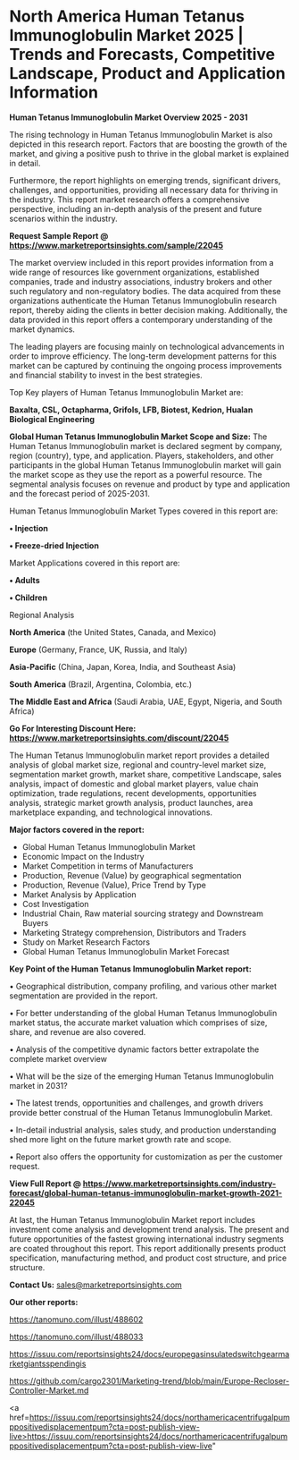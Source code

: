 # North America Human Tetanus Immunoglobulin Market 2025 | Trends and Forecasts, Competitive Landscape, Product and Application Information

<Strong> Human Tetanus Immunoglobulin Market Overview 2025 - 2031</strong>

The rising technology in Human Tetanus Immunoglobulin Market is also depicted in this research report. Factors that are boosting the growth of the market, and giving a positive push to thrive in the global market is explained in detail.

Furthermore, the report highlights on emerging trends, significant drivers, challenges, and opportunities, providing all necessary data for thriving in the industry. This report market research offers a comprehensive perspective, including an in-depth analysis of the present and future scenarios within the industry.

<strong>Request Sample Report @ <a href=https://www.marketreportsinsights.com/sample/22045>https://www.marketreportsinsights.com/sample/22045</a></strong>

The market overview included in this report provides information from a wide range of resources like government organizations, established companies, trade and industry associations, industry brokers and other such regulatory and non-regulatory bodies. The data acquired from these organizations authenticate the Human Tetanus Immunoglobulin research report, thereby aiding the clients in better decision making. Additionally, the data provided in this report offers a contemporary understanding of the market dynamics.

The leading players are focusing mainly on technological advancements in order to improve efficiency. The long-term development patterns for this market can be captured by continuing the ongoing process improvements and financial stability to invest in the best strategies.

Top Key players of Human Tetanus Immunoglobulin Market are:

<strong>Baxalta, CSL, Octapharma, Grifols, LFB, Biotest, Kedrion, Hualan Biological Engineering</strong>

<strong><b>Global Human Tetanus Immunoglobulin Market Scope and Size:</b></strong>
The Human Tetanus Immunoglobulin market is declared segment by company, region (country), type, and application. Players, stakeholders, and other participants in the global Human Tetanus Immunoglobulin market will gain the market scope as they use the report as a powerful resource. The segmental analysis focuses on revenue and product by type and application and the forecast period of 2025-2031.

Human Tetanus Immunoglobulin Market Types covered in this report are:

<strong>• Injection

• Freeze-dried Injection</strong>

Market Applications covered in this report are:

<strong>• Adults

• Children</strong> 

Regional Analysis

<strong>North America</strong> (the United States, Canada, and Mexico)

<strong>Europe</strong> (Germany, France, UK, Russia, and Italy)

<strong>Asia-Pacific</strong> (China, Japan, Korea, India, and Southeast Asia)

<strong>South America</strong> (Brazil, Argentina, Colombia, etc.)

<strong>The Middle East and Africa</strong> (Saudi Arabia, UAE, Egypt, Nigeria, and South Africa)

<strong>Go For Interesting Discount Here: <a href=https://www.marketreportsinsights.com/discount/22045>https://www.marketreportsinsights.com/discount/22045</a></strong>

The Human Tetanus Immunoglobulin market report provides a detailed analysis of global market size, regional and country-level market size, segmentation market growth, market share, competitive Landscape, sales analysis, impact of domestic and global market players, value chain optimization, trade regulations, recent developments, opportunities analysis, strategic market growth analysis, product launches, area marketplace expanding, and technological innovations.

<strong><b>Major factors covered in the report:</b></strong>
<ul>
  <li>Global Human Tetanus Immunoglobulin Market </li>
  <li>Economic Impact on the Industry</li>
  <li>Market Competition in terms of Manufacturers</li>
  <li>Production, Revenue (Value) by geographical segmentation</li>
  <li>Production, Revenue (Value), Price Trend by Type</li>
  <li>Market Analysis by Application</li>
  <li>Cost Investigation</li>
  <li>Industrial Chain, Raw material sourcing strategy and Downstream Buyers</li>
  <li>Marketing Strategy comprehension, Distributors and Traders</li>
  <li>Study on Market Research Factors</li>
  <li>Global Human Tetanus Immunoglobulin Market Forecast</li>
</ul>

<strong><b>Key Point of the Human Tetanus Immunoglobulin Market report:</b></strong>

• Geographical distribution, company profiling, and various other market segmentation are provided in the report.

• For better understanding of the global Human Tetanus Immunoglobulin market status, the accurate market valuation which comprises of size, share, and revenue are also covered.

• Analysis of the competitive dynamic factors better extrapolate the complete market overview

• What will be the size of the emerging Human Tetanus Immunoglobulin market in 2031?

• The latest trends, opportunities and challenges, and growth drivers provide better construal of the Human Tetanus Immunoglobulin Market.

• In-detail industrial analysis, sales study, and production understanding shed more light on the future market growth rate and scope.

• Report also offers the opportunity for customization as per the customer request.

<strong><b>View Full Report @ <a href=https://www.marketreportsinsights.com/industry-forecast/global-human-tetanus-immunoglobulin-market-growth-2021-22045>https://www.marketreportsinsights.com/industry-forecast/global-human-tetanus-immunoglobulin-market-growth-2021-22045</a></b></strong>


At last, the Human Tetanus Immunoglobulin Market report includes investment come analysis and development trend analysis. The present and future opportunities of the fastest growing international industry segments are coated throughout this report. This report additionally presents product specification, manufacturing method, and product cost structure, and price structure.

<strong>Contact Us:</strong>
sales@marketreportsinsights.com

<strong>Our other reports:</strong>

<a href=https://tanomuno.com/illust/488602>https://tanomuno.com/illust/488602</a>

<a href=https://tanomuno.com/illust/488033>https://tanomuno.com/illust/488033</a>

<a href=https://issuu.com/reportsinsights24/docs/europegasinsulatedswitchgearmarketgiantsspendingis>https://issuu.com/reportsinsights24/docs/europegasinsulatedswitchgearmarketgiantsspendingis</a>

<a href=https://github.com/cargo2301/Marketing-trend/blob/main/Europe-Recloser-Controller-Market.md>https://github.com/cargo2301/Marketing-trend/blob/main/Europe-Recloser-Controller-Market.md</a>

<a href=https://issuu.com/reportsinsights24/docs/northamericacentrifugalpumppositivedisplacementpum?cta=post-publish-view-live>https://issuu.com/reportsinsights24/docs/northamericacentrifugalpumppositivedisplacementpum?cta=post-publish-view-live</a>"

